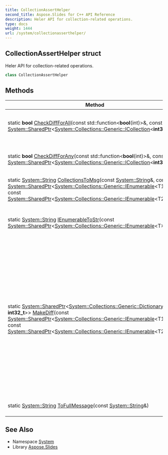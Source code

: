 ```yaml
---
title: CollectionAssertHelper
second_title: Aspose.Slides for C++ API Reference
description: Heler API for collection-related operations.
type: docs
weight: 1444
url: /system/collectionasserthelper/
---
```

## CollectionAssertHelper struct


Heler API for collection-related operations.

```cpp
class CollectionAssertHelper
```

## Methods

| Method | Description |
| --- | --- |
| static **bool** [CheckDiffForAll](./checkdiffforall/)(const std::function\<**bool**(int)>\&, const [System::SharedPtr](../sharedptr/)\<[System::Collections::Generic::ICollection](../../system.collections.generic/icollection/)\<**int32_t**\>\>\&) | Checks that all collection elements adhere the predicate. |
| static **bool** [CheckDiffForAny](./checkdiffforany/)(const std::function\<**bool**(int)>\&, const [System::SharedPtr](../sharedptr/)\<[System::Collections::Generic::ICollection](../../system.collections.generic/icollection/)\<**int32_t**\>\>\&) | Checks that any collection element adheres the predicate. |
| static [System::String](../string/) [CollectionsToMsg](./collectionstomsg/)(const [System::String](../string/)\&, const [System::SharedPtr](../sharedptr/)\<[System::Collections::Generic::IEnumerable](../../system.collections.generic/ienumerable/)\<T1\>\>\&, const [System::SharedPtr](../sharedptr/)\<[System::Collections::Generic::IEnumerable](../../system.collections.generic/ienumerable/)\<T2\>\>\&) | Serializes two collections for message representation. |
| static [System::String](../string/) [IEnumerableToStr](./ienumerabletostr/)(const [System::SharedPtr](../sharedptr/)\<[System::Collections::Generic::IEnumerable](../../system.collections.generic/ienumerable/)\<T\>\>\&) | Converts collection to string by joining string representations of elements. |
| static [System::SharedPtr](../sharedptr/)\<[System::Collections::Generic::Dictionary](../../system.collections.generic/dictionary/)\<T1, **int32_t**\>\> [MakeDiff](./makediff/)(const [System::SharedPtr](../sharedptr/)\<[System::Collections::Generic::IEnumerable](../../system.collections.generic/ienumerable/)\<T1\>\>\&, const [System::SharedPtr](../sharedptr/)\<[System::Collections::Generic::IEnumerable](../../system.collections.generic/ienumerable/)\<T2\>\>\&) | Calculates 'diff' between two collections. For every element of each collection as key resulting value will be positive if element occures more times in \"expected\" collection, negative if element occures more times in \"actual\" collection, and zero if element occures equal times in each collection. |
| static [System::String](../string/) [ToFullMessage](./tofullmessage/)(const [System::String](../string/)\&) | Formats string to be used as message text. |
## See Also

* Namespace [System](../)
* Library [Aspose.Slides](../../)